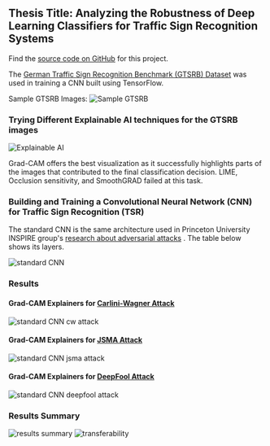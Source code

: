 ## Thesis Title: Analyzing the Robustness of Deep Learning Classifiers for Traffic Sign Recognition Systems

Find the [source code on GitHub](https://github.com/KimjiP/gtsrb-adversarial-attack-grad-cam/blob/main/model2_gtsrb.py) for this project.

The [German Traffic Sign Recognition Benchmark (GTSRB) Dataset](https://benchmark.ini.rub.de/gtsrb_news.html) was used in training a CNN built using TensorFlow.

Sample GTSRB Images:
![Sample GTSRB](https://github.com/KimjiP/gtsrb-adversarial-attack-grad-cam/blob/main/docs/gtsrb.png)

### Trying Different Explainable AI techniques for the GTSRB images

![Explainable AI](https://github.com/KimjiP/gtsrb-adversarial-attack-grad-cam/blob/main/docs/xai.PNG)

Grad-CAM offers the best visualization as it successfully highlights parts of the images that contributed to the final classification decision. LIME, Occlusion sensitivity, and SmoothGRAD failed at this task.

### Building and Training a Convolutional Neural Network (CNN) for Traffic Sign Recognition (TSR)

The standard CNN is the same architecture used in Princeton University INSPIRE group's [research about adversarial attacks](https://arxiv.org/pdf/1802.06430.pdf) . The table below shows its layers.

![standard CNN](https://github.com/KimjiP/gtsrb-adversarial-attack-grad-cam/blob/main/docs/standard%20cnn.PNG)

### Results

#### Grad-CAM Explainers for [Carlini-Wagner Attack](https://arxiv.org/pdf/1608.04644.pdf)

![standard CNN cw attack](https://github.com/KimjiP/gtsrb-adversarial-attack-grad-cam/blob/main/docs/cw.png)

#### Grad-CAM Explainers for [JSMA Attack](https://arxiv.org/pdf/1511.07528.pdf)

![standard CNN jsma attack](https://github.com/KimjiP/gtsrb-adversarial-attack-grad-cam/blob/main/docs/jsma.png)


#### Grad-CAM Explainers for [DeepFool Attack](https://arxiv.org/pdf/1511.04599.pdf)
![standard CNN deepfool attack](https://github.com/KimjiP/gtsrb-adversarial-attack-grad-cam/blob/main/docs/deepfool.png)

### Results Summary
![results summary](https://github.com/KimjiP/gtsrb-adversarial-attack-grad-cam/blob/main/docs/summary.png)
![transferability](https://github.com/KimjiP/gtsrb-adversarial-attack-grad-cam/blob/main/docs/transferability.PNG)
